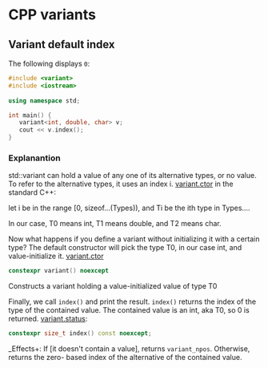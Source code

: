 # CPP variants

## Variant default index
The following displays ```0```:
```cpp
#include <variant>
#include <iostream>
 
using namespace std;

int main() {
   variant<int, double, char> v;
   cout << v.index();
}
```

### Explanantion
std::variant can hold a value of any one of its alternative types, or no value. To refer to the alternative types, it uses an index i.
[variant.ctor](https://timsong-cpp.github.io/cppwp/n4659/variant.ctor#1) in the standard C++:

let i be in the range [0, sizeof...(Types)), and Ti be the ith type in Types....

In our case, T0 means int, T1 means double, and T2 means char.

Now what happens if you define a variant without initializing it with a certain type? The default constructor will pick the type T0, in our case int, and value-initialize it.
[variant.ctor](https://timsong-cpp.github.io/cppwp/n4659/variant.ctor#2)
```cpp
constexpr variant() noexcept
```

Constructs a variant holding a value-initialized value of type T0

Finally, we call ```index()``` and print the result. ```index()``` returns the index of the type of the contained value. The contained value is an int, aka T0, so 0 is returned.
[variant.status](https://timsong-cpp.github.io/cppwp/n4659/variant.status#3):
```cpp
constexpr size_t index() const noexcept;
```
_Effects+: If [it doesn't contain a value], returns ```variant_npos```. Otherwise, returns the zero- based index of the alternative of the contained value.
